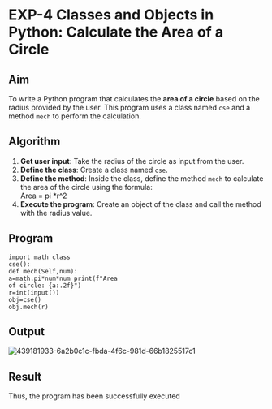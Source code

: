 # EXP-4 Classes and Objects in Python: Calculate the Area of a Circle

##  Aim
To write a Python program that calculates the **area of a circle** based on the radius provided by the user. This program uses a class named `cse` and a method `mech` to perform the calculation.

## Algorithm
1. **Get user input**: Take the radius of the circle as input from the user.
2. **Define the class**: Create a class named `cse`.
3. **Define the method**: Inside the class, define the method `mech` to calculate the area of the circle using the formula:  
   Area = pi *r^2 
4. **Execute the program**: Create an object of the class and call the method with the radius value.

##  Program
~~~
import math class 
cse():
def mech(Self,num):
a=math.pi*num*num print(f"Area
of circle: {a:.2f}")
r=int(input()) 
obj=cse() 
obj.mech(r)
~~~

## Output
![439181933-6a2b0c1c-fbda-4f6c-981d-66b1825517c1](https://github.com/user-attachments/assets/6636b6f4-0e18-41cf-a4dc-d76c98cd77c4)

## Result
Thus, the program has been successfully executed
